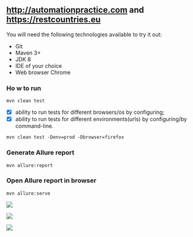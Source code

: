 ## http://automationpractice.com and https://restcountries.eu

You will need the following technologies available to try it out:
* Git
* Maven 3+
* JDK 8
* IDE of your choice 
* Web browser Chrome

### Ho w to run

```mvn clean test```

- [x] ability to run tests for different browsers/os by configuring;
- [x] ability to run tests for different environments(urls) by configuring/by command-line.

```mvn clean test -Denv=prod -Dbrowser=firefox``` 

### Generate Allure report 

```mvn allure:report```

### Open Allure report in browser

```mvn allure:serve```


![](https://a.radikal.ru/a00/1908/cc/7e6891bc9b17.png)

![](https://a.radikal.ru/a10/1908/61/fd7bfe61b8e9.png)

![](https://b.radikal.ru/b14/1908/04/cdd70d76a80c.png)



